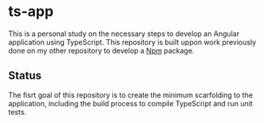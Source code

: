  ts-app
=========

This is a personal study on the necessary steps to develop an Angular application using TypeScript. This repository is built uppon work previously done on my other repository to develop a [Npm](https://github.com/gerardolima/npm) package.  

## Status

The fisrt goal of this repository is to create the minimum scarfolding to the application, including the build process to compile TypeScript and run unit tests. 

